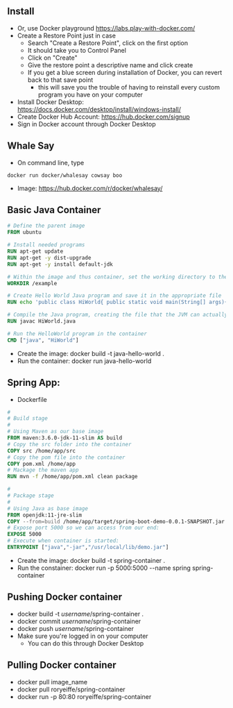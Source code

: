 ## Install
- Or, use Docker playground https://labs.play-with-docker.com/
- Create a Restore Point just in case
    - Search "Create a Restore Point", click on the first option
    - It should take you to Control Panel
    - Click on "Create"
    - Give the restore point a descriptive name and click create
    - If you get a blue screen during installation of Docker, you can revert back to that save point
        - this will save you the trouble of having to reinstall every custom program you have on your computer
- Install Docker Desktop: https://docs.docker.com/desktop/install/windows-install/
- Create Docker Hub Account: https://hub.docker.com/signup
- Sign in Docker account through Docker Desktop

## Whale Say
- On command line, type
```
docker run docker/whalesay cowsay boo
```
- Image: https://hub.docker.com/r/docker/whalesay/

## Basic Java Container
```Dockerfile
# Define the parent image
FROM ubuntu

# Install needed programs
RUN apt-get update
RUN apt-get -y dist-upgrade
RUN apt-get -y install default-jdk 

# Within the image and thus container, set the working directory to the new directory example
WORKDIR /example

# Create Hello World Java program and save it in the appropriate file 
RUN echo 'public class HiWorld{ public static void main(String[] args){System.out.println("Hi world");}}'> HiWorld.java

# Compile the Java program, creating the file that the JVM can actually run 
RUN javac HiWorld.java

# Run the HelloWorld program in the container 
CMD ["java", "HiWorld"]
```
- Create the image:  docker build -t java-hello-world .
- Run the container: docker run java-hello-world

## Spring App:
- Dockerfile
```Dockerfile
#
# Build stage
#
# Using Maven as our base image
FROM maven:3.6.0-jdk-11-slim AS build
# Copy the src folder into the container
COPY src /home/app/src
# Copy the pom file into the container
COPY pom.xml /home/app
# Mackage the maven app
RUN mvn -f /home/app/pom.xml clean package

#
# Package stage
#
# Using Java as base image
FROM openjdk:11-jre-slim
COPY --from=build /home/app/target/spring-boot-demo-0.0.1-SNAPSHOT.jar /usr/local/lib/demo.jar
# Expose port 5000 so we can access from our end:
EXPOSE 5000
# Execute when container is started:
ENTRYPOINT ["java","-jar","/usr/local/lib/demo.jar"]
```

- Create the image: docker build -t spring-container .
- Run the constainer: docker run -p 5000:5000 --name spring spring-container

## Pushing Docker container
- docker build -t *username*/spring-container .
- docker commit *username*/spring-container
- docker push *username*/spring-container
- Make sure you're logged in on your computer
    - You can do this through Docker Desktop

## Pulling Docker container
- docker pull image_name
- docker pull roryeiffe/spring-container
- docker run -p 80:80 roryeiffe/spring-container
